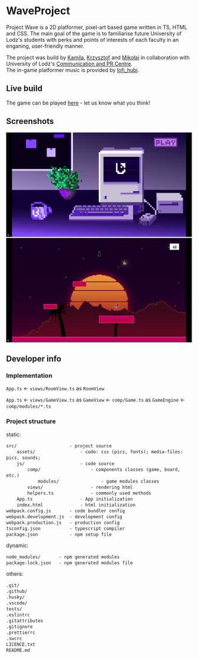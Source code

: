 # WaveProject
Project Wave is a 2D platformer, pixel-art based game written in TS, HTML and CSS. The main goal of the game is to familiarise future University of Lodz's students with perks and points of interests of each faculty in an enganing, user-friendly manner. 

The project was build by [Kamila](https://github.com/sawolej), [Krzysztof](https://github.com/NakerTheFirst) and [Mikołaj](https://github.com/mikitfreek) in collaboration with University of Lodz's [Communication and PR Centre](https://www.uni.lodz.pl/wydzialy-i-jednostki-ul/centrum-komunikacji-i-pr). <br> The in-game platformer music is provided by [lofi_hubi](https://soundcloud.com/lofihubi).

## Live build
The game can be played [here](https://project-wave.github.io/) - let us know what you think! 

## Screenshots
![An in-game picture of main menu, aka room](https://github.com/sawolej/WaveProject/blob/main/src/assets/pics/readme_room.png)
<br>
![An in-game picture of platformer game](https://github.com/sawolej/WaveProject/blob/main/src/assets/pics/readme_game.png)

## Developer info
### Implementation
`App.ts` <- `views/RoomView.ts` as `RoomView`

`App.ts` <- `views/GameView.ts` as `GameView` <- `comp/Game.ts` as `GameEngine` <- `comp/modules/*.ts`

### Project structure
static:

    src/                    - project source
        assets/                 - code: css (pics, fonts); media-files: pics, sounds;
        js/                     - code source
            comp/                   - components classes (game, board, etc.)
                modules/                - game modules classes
            views/                  - rendering html
            helpers.ts              - commonly used methods
        App.ts                  - App initialization
        index.html              - html initialization
    webpack.config.js       - code bundler config
    webpack.development.js  - development config
    webpack.production.js   - production config
    tsconfig.json           - typescript compiler
    package.json            - npm setup file

dynamic:

    node_modules/       - npm generated modules
    package-lock.json   - npm generated modules file

others:

    .git/
    .github/
    .husky/
    .vscode/
    tests/
    .eslintrc
    .gitattributes
    .gitignore
    .prettierrc
    .swcrc
    LICENCE.txt
    README.md
    
